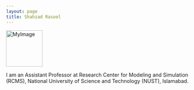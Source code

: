 ```yaml
---
layout: page
title: Shahzad Rasool
---
```


<img src="http://www.nust.edu.pk/INSTITUTIONS/Centers/RCMS/Departments/DCE/Faculty/PublishingImages/shahzad.jpg" alt="MyImage" style="width:100px;">

I am an Assistant Professor at Research Center for Modeling and Simulation (RCMS), National University of Science and Technology (NUST), Islamabad.

